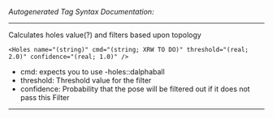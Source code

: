 _Autogenerated Tag Syntax Documentation:_

---
Calculates holes value(?) and filters based upon topology

```
<Holes name="(string)" cmd="(string; XRW TO DO)" threshold="(real; 2.0)" confidence="(real; 1.0)" />
```

-   cmd: expects you to use -holes::dalphaball
-   threshold: Threshold value for the filter
-   confidence: Probability that the pose will be filtered out if it does not pass this Filter

---
